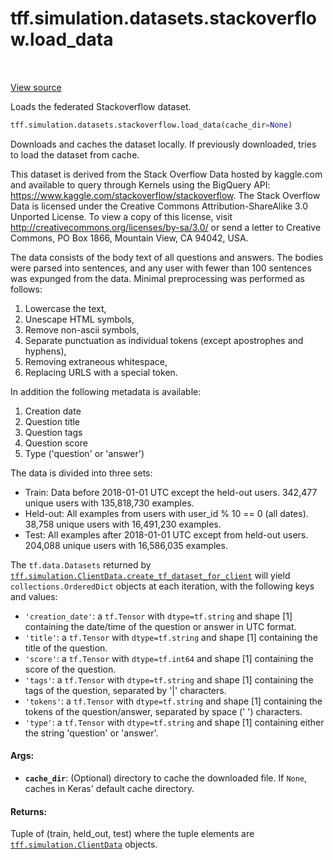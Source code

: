 <div itemscope itemtype="http://developers.google.com/ReferenceObject">
<meta itemprop="name" content="tff.simulation.datasets.stackoverflow.load_data" />
<meta itemprop="path" content="Stable" />
</div>

# tff.simulation.datasets.stackoverflow.load_data

<table class="tfo-notebook-buttons tfo-api" align="left">
</table>

<a target="_blank" href="http://github.com/tensorflow/federated/tree/master/tensorflow_federated/python/simulation/datasets/stackoverflow.py">View
source</a>

Loads the federated Stackoverflow dataset.

```python
tff.simulation.datasets.stackoverflow.load_data(cache_dir=None)
```

<!-- Placeholder for "Used in" -->

Downloads and caches the dataset locally. If previously downloaded, tries to
load the dataset from cache.

This dataset is derived from the Stack Overflow Data hosted by kaggle.com and
available to query through Kernels using the BigQuery API:
https://www.kaggle.com/stackoverflow/stackoverflow. The Stack Overflow Data is
licensed under the Creative Commons Attribution-ShareAlike 3.0 Unported License.
To view a copy of this license, visit
http://creativecommons.org/licenses/by-sa/3.0/ or send a letter to Creative
Commons, PO Box 1866, Mountain View, CA 94042, USA.

The data consists of the body text of all questions and answers. The bodies were
parsed into sentences, and any user with fewer than 100 sentences was expunged
from the data. Minimal preprocessing was performed as follows:

1.  Lowercase the text,
2.  Unescape HTML symbols,
3.  Remove non-ascii symbols,
4.  Separate punctuation as individual tokens (except apostrophes and hyphens),
5.  Removing extraneous whitespace,
6.  Replacing URLS with a special token.

In addition the following metadata is available:

1.  Creation date
2.  Question title
3.  Question tags
4.  Question score
5.  Type ('question' or 'answer')

The data is divided into three sets:

-   Train: Data before 2018-01-01 UTC except the held-out users. 342,477 unique
    users with 135,818,730 examples.
-   Held-out: All examples from users with user_id % 10 == 0 (all dates). 38,758
    unique users with 16,491,230 examples.
-   Test: All examples after 2018-01-01 UTC except from held-out users. 204,088
    unique users with 16,586,035 examples.

The `tf.data.Datasets` returned by
<a href="../../../../tff/simulation/ClientData.md#create_tf_dataset_for_client"><code>tff.simulation.ClientData.create_tf_dataset_for_client</code></a>
will yield `collections.OrderedDict` objects at each iteration, with the
following keys and values:

-   `'creation_date'`: a `tf.Tensor` with `dtype=tf.string` and shape [1]
    containing the date/time of the question or answer in UTC format.
-   `'title'`: a `tf.Tensor` with `dtype=tf.string` and shape [1] containing the
    title of the question.
-   `'score'`: a `tf.Tensor` with `dtype=tf.int64` and shape [1] containing the
    score of the question.
-   `'tags'`: a `tf.Tensor` with `dtype=tf.string` and shape [1] containing the
    tags of the question, separated by '|' characters.
-   `'tokens'`: a `tf.Tensor` with `dtype=tf.string` and shape [1] containing
    the tokens of the question/answer, separated by space (' ') characters.
-   `'type'`: a `tf.Tensor` with `dtype=tf.string` and shape [1] containing
    either the string 'question' or 'answer'.

#### Args:

*   <b>`cache_dir`</b>: (Optional) directory to cache the downloaded file. If
    `None`, caches in Keras' default cache directory.

#### Returns:

Tuple of (train, held_out, test) where the tuple elements are
<a href="../../../../tff/simulation/ClientData.md"><code>tff.simulation.ClientData</code></a>
objects.
